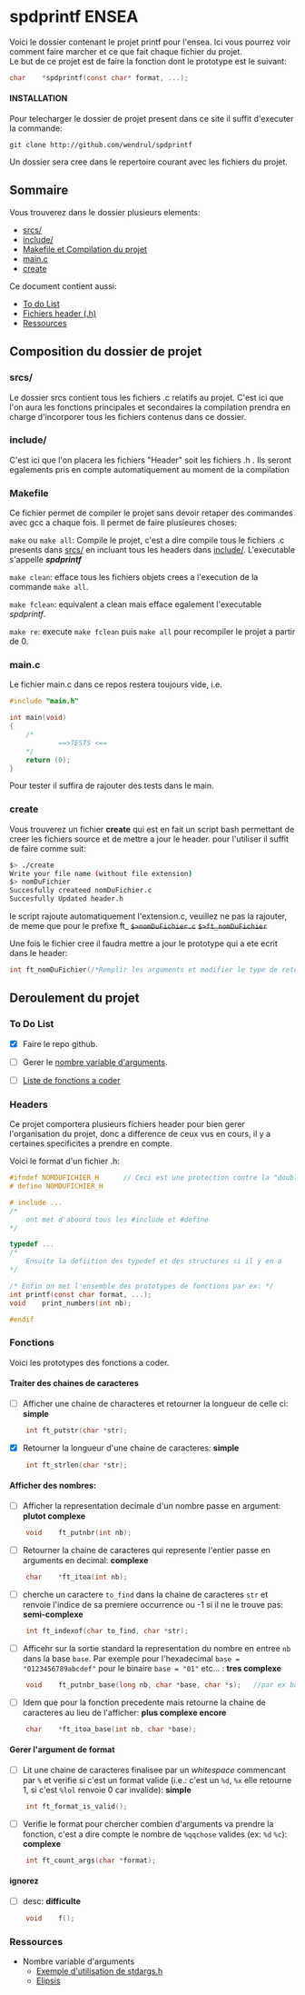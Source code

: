 # spdprintf ENSEA

 Voici le dossier contenant le projet printf pour l'ensea.
Ici vous pourrez voir comment faire marcher et ce que fait chaque fichier du projet.\
Le but de ce projet est de faire la fonction dont le prototype est le suivant:
```c
char	*spdprintf(const char* format, ...);
```

#### INSTALLATION
Pour telecharger le dossier de projet present dans ce site il suffit d'executer la commande:

``git clone http://github.com/wendrul/spdprintf``

Un dossier sera cree dans le repertoire courant avec les fichiers du projet.

## Sommaire
Vous trouverez dans le dossier plusieurs elements:

- [srcs/](https://github.com/wendrul/spdprintf/blob/master/README.md#srcs])
- [include/](https://github.com/wendrul/spdprintf/blob/master/README.md#include)
- [Makefile et Compilation du projet](https://github.com/wendrul/spdprintf/blob/master/README.md#Makefile)
- [main.c](https://github.com/wendrul/spdprintf/blob/master/README.md#main.c)
- [create](https://github.com/wendrul/spdprintf/blob/master/README.md#create)

Ce document contient aussi:

- [To do List](https://github.com/wendrul/spdprintf/blob/master/README.md#To-Do-List)
- [Fichiers header (.h)](https://github.com/wendrul/spdprintf/blob/master/README.md#headers)
- [Ressources](https://github.com/wendrul/spdprintf/blob/master/README.md#Ressources)

## Composition du dossier de projet

### srcs/

Le dossier srcs contient tous les fichiers .c relatifs au projet. C'est ici que l'on aura
les fonctions principales et secondaires la compilation prendra en charge d'incorporer tous 
les fichiers contenus dans ce dossier.

### include/

C'est ici que l'on placera les fichiers "Header" soit les fichiers .h . 
Ils seront egalements pris en compte automatiquement au moment de la compilation

### Makefile

Ce fichier permet de compiler le projet sans devoir retaper des commandes avec gcc a chaque fois. 
Il permet de faire plusieures choses:

``make`` ou ``make all``: Compile le projet, c'est a dire compile tous le fichiers .c presents dans 
[srcs/](srcs/) en incluant tous les headers dans [include/](include/). L'executable s'appelle ***spdprintf***

``make clean``: efface tous les fichiers objets crees a l'execution de la commande `make all`.

``make fclean``: equivalent a clean mais efface egalement l'executable *spdprintf*.

``make re``: execute `make fclean` puis `make all` pour recompiler le projet a partir de 0.

### main.c

Le fichier main.c dans ce repos restera toujours vide, i.e.

```c
#include "main.h"

int	main(void)
{
	/*
        	==>TESTS <==
	*/
	return (0);
}
```

Pour tester il suffira de rajouter des tests dans le main.

### create

Vous trouverez un fichier **create** qui est en fait un script bash permettant de creer les fichiers source et de mettre a jour le header. pour l'utiliser il suffit de faire comme suit:

```bash
$> ./create
Write your file name (without file extension)
$> nomDuFichier
Succesfully createed nomDuFichier.c
Succesfully Updated header.h
```
le script rajoute automatiquement l'extension.c, veuillez ne pas la rajouter, de meme que pour le prefixe ft\_
~~``$>nomDuFichier.c``~~
~~``$>ft_nomDuFichier``~~

Une fois le fichier cree il faudra mettre a jour le prototype qui a ete ecrit dans le header:
```c
int	ft_nomDuFichier(/*Remplir les arguments et modifier le type de retour*/);
```


## Deroulement du projet

### To Do List

- [x] Faire le repo github.

- [ ] Gerer le [nombre variable d'arguments](https://stackoverflow.com/questions/2433295/how-does-printf-handle-its-arguments).

- [ ]  [Liste de fonctions a coder](https://github.com/wendrul/spdprintf/blob/master/README.md#fonctions)

### Headers

Ce projet comportera plusieurs fichiers header pour bien gerer l'organisation du projet, donc a difference de ceux vus en cours, il y a certaines specificites a prendre en compte.

Voici le format d'un fichier .h:
```c
#ifndef NOMDUFICHIER_H		// Ceci est une protection contre la "double inclusion"
# define NOMDUFICHIER_H

# include ...
/*
	ont met d'aboord tous les #include et #define
*/

typedef ...
/*
	Ensuite la defiition des typedef et des structures si il y en a
*/

/* Enfin on met l'ensemble des prototypes de fonctions par ex: */
int	printf(const char format, ...);
void	print_numbers(int nb);

#endif
```
### Fonctions

Voici les prototypes des fonctions a coder.

#### Traiter des chaines de caracteres
- [ ] Afficher une chaine de characteres et retourner la longueur de celle ci: **simple**
```c
	int	ft_putstr(char *str);
```
- [x] Retourner la longueur d'une chaine de caracteres: **simple**
```c
	int	ft_strlen(char *str);
```



#### Afficher des nombres:
- [ ] Afficher la representation decimale d'un nombre passe en argument: **plutot complexe**
```c
	void	ft_putnbr(int nb);
```
  - [ ] Retourner la chaine de caracteres qui represente l'entier passe en arguments en decimal: **complexe**
```c
	char	*ft_itoa(int nb);
```
  - [ ] cherche un caractere `to_find` dans la chaine de caracteres `str` et renvoie l'indice de sa premiere occurrence ou -1 si il ne le trouve pas: **semi-complexe**
```c
	int	ft_indexof(char to_find, char *str);
```
  - [ ] Afficehr sur la sortie standard la representation du nombre en entree `nb` dans la base `base`. Par exemple pour l'hexadecimal `base = "0123456789abcdef"` pour le binaire `base = "01"` etc... : **tres complexe**
```c
	void	ft_putnbr_base(long nb, char *base, char *s);	//par ex base = "0123456789abcdef"
```
  - [ ] Idem que pour la fonction precedente mais retourne la chaine de caracteres au lieu de l'afficher: **plus complexe encore**
```c
	char	*ft_itoa_base(int nb, char *base);
```
#### Gerer l'argument de format
- [ ] Lit une chaine de caracteres finalisee par un _whitespace_ commencant par `%` et verifie si c'est un format valide (i.e.: c'est un `%d`, `%x` elle retourne 1, si c'est `%lol` renvoie 0 car invalide): **simple**
```c
	int	ft_format_is_valid();
```
- [ ] Verifie le format pour chercher combien d'arguments va prendre la fonction, c'est a dire compte le nombre de `%qqchose` valides (ex: `%d` `%c`): **complexe**
```c
	int	ft_count_args(char *format);
```
#### ignorez
- [ ] desc: **difficulte**
```c
	void	f();
```

### Ressources

- Nombre variable d'arguments
  - [Exemple d'utilisation de stdargs.h](https://stackoverflow.com/questions/2433295/how-does-printf-handle-its-arguments)
  - [Elipsis](https://en.wikipedia.org/wiki/Ellipsis_(computer_programming))


















